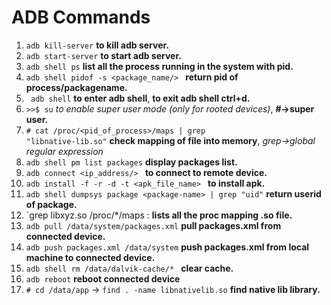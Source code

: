 # ADB Commands
1. <code>adb kill-server</code> **to kill adb server.**
2. <code>adb start-server</code> **to start adb server.**
3. <code>adb shell ps</code> **list all the process running in the system with pid.**
4. <code>adb shell pidof -s <package_name/> </code>  **return pid of process/packagename.**
5. <code> adb shell</code> **to enter adb shell**, **to exit adb shell ctrl+d.**
6. <code>>>$ su</code>  *to enable super user mode (only for rooted devices)*, **#->super user.**
7.  <code># cat /proc/<pid_of_process>/maps |  grep "libnative-lib.so"</code> **check mapping of file into memory**, *grep->global regular expression*
8. <code>adb shell pm list packages</code> **display packages list.**
9. <code>adb connect <ip_address/> </code> **to connect to remote device.**
  10. <code>adb install -f -r -d -t <apk_file_name> </code> **to install apk.**
11. `adb shell dumpsys package <package-name> | grep "uid"` **return userid of package.**
12. `grep libxyz.so /proc/*/maps  : **lists all the proc mapping .so file.**
13. `adb pull /data/system/packages.xml` **pull packages.xml from connected  device.**
14. `adb push packages.xml /data/system` **push packages.xml from local machine to connected device.**
15. `adb shell rm /data/dalvik-cache/* ` **clear cache.**
16. `adb reboot` **reboot connected device**
17. `# cd /data/app` -> `find . -name libnativelib.so` **find native lib library.**

